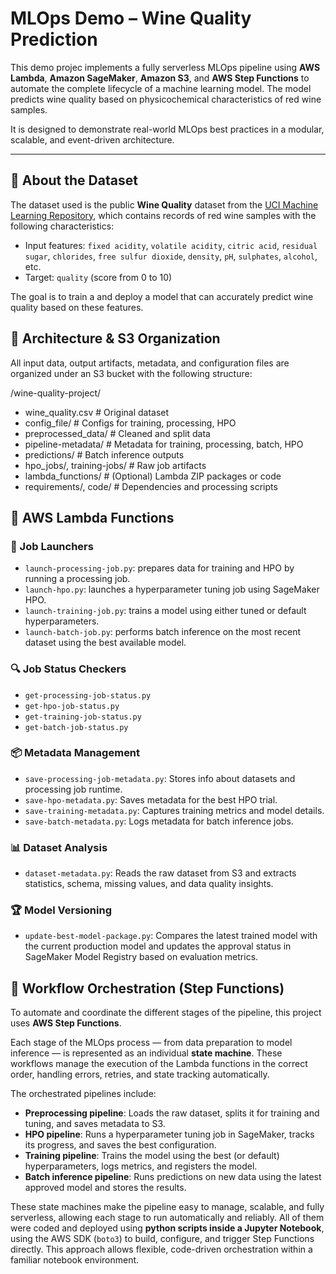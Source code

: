 # MLOps Demo – Wine Quality Prediction

This demo projec implements a fully serverless MLOps pipeline using **AWS Lambda**, **Amazon SageMaker**, **Amazon S3**, and **AWS Step Functions** to automate the complete lifecycle of a machine learning model. The model predicts wine quality based on physicochemical characteristics of red wine samples.

It is designed to demonstrate real-world MLOps best practices in a modular, scalable, and event-driven architecture.

---

## 🍷 About the Dataset

The dataset used is the public **Wine Quality** dataset from the [UCI Machine Learning Repository](https://archive.ics.uci.edu/ml/datasets/wine+quality), which contains records of red wine samples with the following characteristics:

- Input features: `fixed acidity`, `volatile acidity`, `citric acid`, `residual sugar`, `chlorides`, `free sulfur dioxide`, `density`, `pH`, `sulphates`, `alcohol`, etc.
- Target: `quality` (score from 0 to 10)

The goal is to train a and deploy a model that can accurately predict wine quality based on these features.


## 🧱 Architecture & S3 Organization

All input data, output artifacts, metadata, and configuration files are organized under an S3 bucket with the following structure:

/wine-quality-project/
- wine_quality.csv # Original dataset
- config_file/ # Configs for training, processing, HPO
- preprocessed_data/ # Cleaned and split data
- pipeline-metadata/ # Metadata for training, processing, batch, HPO
- predictions/ # Batch inference outputs
- hpo_jobs/, training-jobs/ # Raw job artifacts
- lambda_functions/ # (Optional) Lambda ZIP packages or code
- requirements/, code/ # Dependencies and processing scripts


## 🧠 AWS Lambda Functions 

### 🚀 Job Launchers
- `launch-processing-job.py`: prepares data for training and HPO by running a processing job.
- `launch-hpo.py`: launches a hyperparameter tuning job using SageMaker HPO.
- `launch-training-job.py`: trains a model using either tuned or default hyperparameters.
- `launch-batch-job.py`: performs batch inference on the most recent dataset using the best available model.

### 🔍 Job Status Checkers
- `get-processing-job-status.py`
- `get-hpo-job-status.py`
- `get-training-job-status.py`
- `get-batch-job-status.py`

### 📦 Metadata Management
- `save-processing-job-metadata.py`: Stores info about datasets and processing job runtime.
- `save-hpo-metadata.py`: Saves metadata for the best HPO trial.
- `save-training-metadata.py`: Captures training metrics and model details.
- `save-batch-metadata.py`: Logs metadata for batch inference jobs.

### 📊 Dataset Analysis
- `dataset-metadata.py`: Reads the raw dataset from S3 and extracts statistics, schema, missing values, and data quality insights.

### 🏆 Model Versioning
- `update-best-model-package.py`: Compares the latest trained model with the current production model and updates the approval status in SageMaker Model Registry based on evaluation metrics.

## 🔄 Workflow Orchestration (Step Functions)

To automate and coordinate the different stages of the pipeline, this project uses **AWS Step Functions**.

Each stage of the MLOps process — from data preparation to model inference — is represented as an individual **state machine**. These workflows manage the execution of the Lambda functions in the correct order, handling errors, retries, and state tracking automatically.

The orchestrated pipelines include:

- **Preprocessing pipeline**: Loads the raw dataset, splits it for training and tuning, and saves metadata to S3.
- **HPO pipeline**: Runs a hyperparameter tuning job in SageMaker, tracks its progress, and saves the best configuration.
- **Training pipeline**: Trains the model using the best (or default) hyperparameters, logs metrics, and registers the model.
- **Batch inference pipeline**: Runs predictions on new data using the latest approved model and stores the results.

These state machines make the pipeline easy to manage, scalable, and fully serverless, allowing each stage to run automatically and reliably. All of them were coded and deployed using **python scripts inside a Jupyter Notebook**, using the AWS SDK (`boto3`) to build, configure, and trigger Step Functions directly. This approach allows flexible, code-driven orchestration within a familiar notebook environment.
